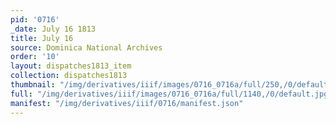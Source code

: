 ```yaml
---
pid: '0716'
_date: July 16 1813
title: July 16
source: Dominica National Archives
order: '10'
layout: dispatches1813_item
collection: dispatches1813
thumbnail: "/img/derivatives/iiif/images/0716_0716a/full/250,/0/default.jpg"
full: "/img/derivatives/iiif/images/0716_0716a/full/1140,/0/default.jpg"
manifest: "/img/derivatives/iiif/0716/manifest.json"
---
```

